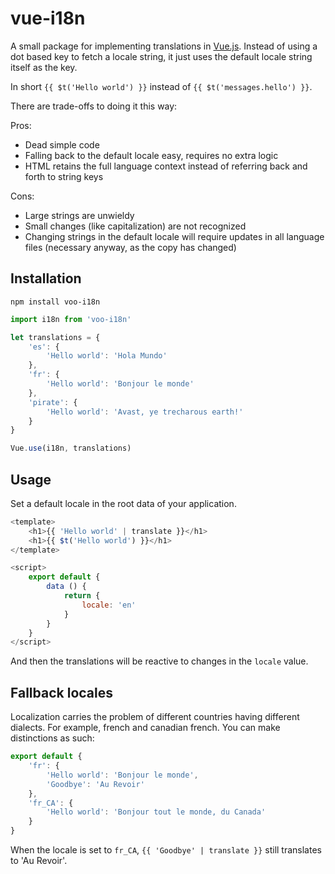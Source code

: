 # vue-i18n

A small package for implementing translations in [Vue.js](http://vuejs.org/). Instead of using a dot based key to fetch a locale string, it just uses the default locale string itself as the key.

In short `{{ $t('Hello world') }}` instead of `{{ $t('messages.hello') }}`.

There are trade-offs to doing it this way:

Pros:
- Dead simple code
- Falling back to the default locale easy, requires no extra logic
- HTML retains the full language context instead of referring back and forth to string keys

Cons:
- Large strings are unwieldy
- Small changes (like capitalization) are not recognized
- Changing strings in the default locale will require updates in all language files (necessary anyway, as the copy has changed)

## Installation

`npm install voo-i18n`

```javascript
import i18n from 'voo-i18n'

let translations = {
	'es': {
		'Hello world': 'Hola Mundo'
	},
	'fr': {
		'Hello world': 'Bonjour le monde'
	},
	'pirate': {
		'Hello world': 'Avast, ye trecharous earth!'
	}
}

Vue.use(i18n, translations)
```

## Usage

Set a default locale in the root data of your application.

```javascript
<template>
	<h1>{{ 'Hello world' | translate }}</h1>
	<h1>{{ $t('Hello world') }}</h1>
</template>

<script>
	export default {
		data () {
			return {
				locale: 'en'
			}
		}
	}
</script>
```

And then the translations will be reactive to changes in the `locale` value.

## Fallback locales

Localization carries the problem of different countries having different dialects. For example, french and canadian french. You can make distinctions as such:

```javascript
export default {
    'fr': {
        'Hello world': 'Bonjour le monde',
        'Goodbye': 'Au Revoir'
    },
    'fr_CA': {
        'Hello world': 'Bonjour tout le monde, du Canada'
    }
}
```

When the locale is set to `fr_CA`, `{{ 'Goodbye' | translate }}` still translates to 'Au Revoir'.

